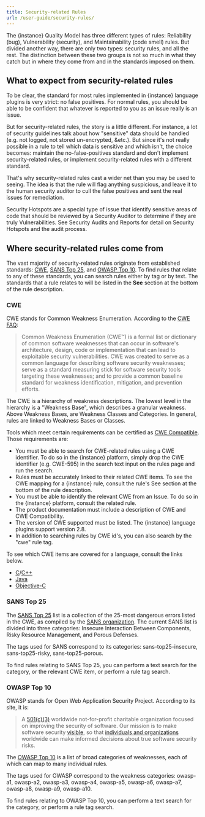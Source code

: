 ```yaml
---
title: Security-related Rules
url: /user-guide/security-rules/
---
```

The {instance} Quality Model has three different types of rules: Reliability (bug), Vulnerability (security), and Maintainability (code smell) rules. But divided another way, there are only two types: security rules, and all the rest. The distinction between these two groups is not so much in what they catch but in where they come from and in the standards imposed on them.

## What to expect from security-related rules
To be clear, the standard for most rules implemented in {instance} language plugins is very strict: no false positives. For normal rules, you should be able to be confident that whatever is reported to you as an issue really is an issue.

But for security-related rules, the story is a little different. For instance, a lot of security guidelines talk about how "sensitive" data should be handled (e.g. not logged, not stored un-encrypted, &etc.). But since it's not really possible in a rule to tell which data is sensitive and which isn't, the choice becomes: maintain the no-false-positives standard and don't implement security-related rules, or implement security-related rules with a different standard.

That's why security-related rules cast a wider net than you may be used to seeing. The idea is that the rule will flag anything suspicious, and leave it to the human security auditor to cull the false positives and sent the real issues for remediation.

Security Hotspots are a special type of issue that identify sensitive areas of code that should be reviewed by a Security Auditor to determine if they are truly Vulnerabilities.  See Security Audits and Reports for detail on Security Hotspots and the audit process.

## Where security-related rules come from
The vast majority of security-related rules originate from established standards: [CWE](http://cwe.mitre.org/), [SANS Top 25](http://www.sans.org/top25-software-errors/), and [OWASP Top 10](https://www.owasp.org/index.php/Top_10-2017_Top_10). To find rules that relate to any of these standards, you can search rules either by tag or by text. The standards that a rule relates to will be listed in the **See** section at the bottom of the rule description. 

### CWE
CWE stands for Common Weakness Enumeration. According to the [CWE FAQ](http://cwe.mitre.org/about/faq.html#A.1):

> Common Weakness Enumeration (CWE™) is a formal list or dictionary of common software weaknesses that can occur in software's architecture, design, code or implementation that can lead to exploitable security vulnerabilities. CWE was created to serve as a common language for describing software security weaknesses; serve as a standard measuring stick for software security tools targeting these weaknesses; and to provide a common baseline standard for weakness identification, mitigation, and prevention efforts.

The CWE is a hierarchy of weakness descriptions. The lowest level in the hierarchy is a "Weakness Base", which describes a granular weakness. Above Weakness Bases, are Weakness Classes and Categories. In general, rules are linked to Weakness Bases or Classes. 

Tools which meet certain requirements can be certified as [CWE Compatible](http://cwe.mitre.org/compatible/). Those requirements are:

* You must be able to search for CWE-related rules using a CWE identifier. To do so in the {instance} platform, simply drop the CWE identifier (e.g. CWE-595) in the search text input on the rules page and run the search.
* Rules must be accurately linked to their related CWE items. To see the CWE mapping for a {instance} rule, consult the rule's See section at the bottom of the rule description.
* You must be able to identify the relevant CWE from an Issue. To do so in the {instance} platform, consult the related rule.
* The product documentation must include a description of CWE and CWE Compatibility.
* The version of CWE supported must be listed. The {instance} language plugins support version 2.8.
* In addition to searching rules by CWE id's, you can also search by the "cwe" rule tag.

To see which CWE items are covered for a language, consult the links below.

* [C](https://rules.sonarsource.com/c/tag/cwe)/[C++](https://rules.sonarsource.com/cpp/tag/cwe)
* [Java](https://rules.sonarsource.com/java/tag/cwe) 
* [Objective-C](https://rules.sonarsource.com/objective-c/tag/cwe)
 

### SANS Top 25

The [SANS Top 25](http://www.sans.org/top25-software-errors/) list is a collection of the 25-most dangerous errors listed in the CWE, as compiled by the [SANS organization](http://www.sans.org/). The current SANS list is divided into three categories: Insecure Interaction Between Components, Risky Resource Management, and Porous Defenses.

The tags used for SANS correspond to its categories: sans-top25-insecure, sans-top25-risky, sans-top25-porous.

To find rules relating to SANS Top 25, you can perform a text search for the category, or the relevant CWE item, or perform a rule tag search.

### OWASP Top 10
OWASP stands for Open Web Application Security Project. According to its site, it is:

> A [501(c)(3)](http://www.irs.gov/Charities-&-Non-Profits/Charitable-Organizations/Exemption-Requirements-Section-501(c)(3)-Organizations) worldwide not-for-profit charitable organization focused on improving the security of software. Our mission is to make software security [visible](https://www.owasp.org/index.php/Category:OWASP_Video), so that [individuals and organizations](https://www.owasp.org/index.php/Industry:Citations) worldwide can make informed decisions about true software security risks.

The [OWASP Top 10](https://www.owasp.org/index.php/Top_10-2017_Top_10) is a list of broad categories of weaknesses, each of which can map to many individual rules.

The tags used for OWASP correspond to the weakness categories: owasp-a1, owasp-a2, owasp-a3, owasp-a4, owasp-a5, owasp-a6, owasp-a7, owasp-a8, owasp-a9, owasp-a10.

To find rules relating to OWASP Top 10, you can perform a text search for the category, or perform a rule tag search.

